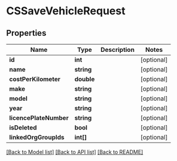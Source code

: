 # CSSaveVehicleRequest

## Properties
Name | Type | Description | Notes
------------ | ------------- | ------------- | -------------
**id** | **int** |  | [optional] 
**name** | **string** |  | [optional] 
**costPerKilometer** | **double** |  | [optional] 
**make** | **string** |  | [optional] 
**model** | **string** |  | [optional] 
**year** | **string** |  | [optional] 
**licencePlateNumber** | **string** |  | [optional] 
**isDeleted** | **bool** |  | [optional] 
**linkedOrgGroupIds** | **int[]** |  | [optional] 

[[Back to Model list]](../README.md#documentation-for-models) [[Back to API list]](../README.md#documentation-for-api-endpoints) [[Back to README]](../README.md)


